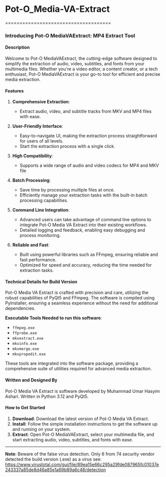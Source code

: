 # Pot-O_Media-VA-Extract
=====================================

<script type='text/javascript' src='https://storage.ko-fi.com/cdn/widget/Widget_2.js'></script><script type='text/javascript'>kofiwidget2.init('Care to Support Me on Ko-fi', '#29abe0', 'U7U71064LF');kofiwidget2.draw();</script> 

### Introducing Pot-O MediaVAExtract: MP4 Extract Tool

#### Description

Welcome to Pot-O MediaVAExtract, the cutting-edge software designed to simplify the extraction of audio, video, subtitles, and fonts from your multimedia files. Whether you're a video editor, a content creator, or a tech enthusiast, Pot-O MediaVAExtract is your go-to tool for efficient and precise media extraction.

#### Features

1. **Comprehensive Extraction**:
   - Extract audio, video, and subtitle tracks from MKV and MP4 files with ease.

2. **User-Friendly Interface**:
   - Easy-to-navigate UI, making the extraction process straightforward for users of all levels.
   - Start the extraction process with a single click.

3. **High Compatibility**:
   - Supports a wide range of audio and video codecs for MP4 and MKV file

4. **Batch Processing**:
   - Save time by processing multiple files at once.
   - Efficiently manage your extraction tasks with the built-in batch processing capabilities.

5. **Command Line Integration**:
   - Advanced users can take advantage of command line options to integrate Pot-O Media VA Extract into their existing workflows.
   - Detailed logging and feedback, enabling easy debugging and process monitoring.

6. **Reliable and Fast**:
   - Built using powerful libraries such as FFmpeg, ensuring reliable and fast performance.
   - Optimized for speed and accuracy, reducing the time needed for extraction tasks.

#### Technical Details for Build Version

Pot-O Media VA Extract is crafted with precision and care, utilizing the robust capabilities of PyQt5 and FFmpeg. The software is compiled using PyInstaller, ensuring a seamless experience without the need for additional dependencies.

**Executable Tools Needed to run this software**:
- `ffmpeg.exe`
- `ffprobe.exe`
- `mkvextract.exe`
- `mkvinfo.exe`
- `mkvmerge.exe`
- `mkvpropedit.exe`

These tools are integrated into the software package, providing a comprehensive suite of utilities required for advanced media extraction.

#### Written and Designed By

Pot-O Media VA Extract is software developed by Muhammad Umar Hasyim Ashari. Written in Python 3.12 and PyQt5.

#### How to Get Started

1. **Download**: Download the latest version of Pot-O Media VA Extract.
2. **Install**: Follow the simple installation instructions to get the software up and running on your system.
3. **Extract**: Open Pot-O MediaVAExtract, select your multimedia file, and start extracting audio, video, subtitles, and fonts with ease.

---

**Note**: Beware of the false virus detection. Only 6 from 74 security vendor detected the build version (.exe) as a virus see: https://www.virustotal.com/gui/file/89ea15e66c295a29fde087965fc01037e243337a85de8d46a85e1a69b89a6c48/detection 
